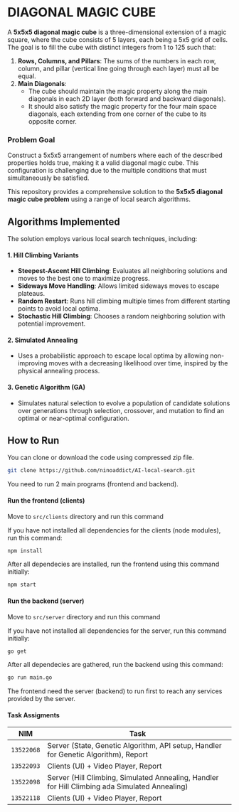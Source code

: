 # DIAGONAL MAGIC CUBE

A **5x5x5 diagonal magic cube** is a three-dimensional extension of a magic square, where the cube consists of 5 layers, each being a 5x5 grid of cells. The goal is to fill the cube with distinct integers from 1 to 125 such that:

1. **Rows, Columns, and Pillars**: The sums of the numbers in each row, column, and pillar (vertical line going through each layer) must all be equal.
2. **Main Diagonals**:
   - The cube should maintain the magic property along the main diagonals in each 2D layer (both forward and backward diagonals).
   - It should also satisfy the magic property for the four main space diagonals, each extending from one corner of the cube to its opposite corner.

### Problem Goal

Construct a 5x5x5 arrangement of numbers where each of the described properties holds true, making it a valid diagonal magic cube. This configuration is challenging due to the multiple conditions that must simultaneously be satisfied.

This repository provides a comprehensive solution to the **5x5x5 diagonal magic cube problem** using a range of local search algorithms.

## Algorithms Implemented

The solution employs various local search techniques, including:

#### 1. **Hill Climbing Variants**
- **Steepest-Ascent Hill Climbing**: Evaluates all neighboring solutions and moves to the best one to maximize progress.
- **Sideways Move Handling**: Allows limited sideways moves to escape plateaus.
- **Random Restart**: Runs hill climbing multiple times from different starting points to avoid local optima.
- **Stochastic Hill Climbing**: Chooses a random neighboring solution with potential improvement.

#### 2. **Simulated Annealing**
- Uses a probabilistic approach to escape local optima by allowing non-improving moves with a decreasing likelihood over time, inspired by the physical annealing process.

#### 3. **Genetic Algorithm (GA)**
- Simulates natural selection to evolve a population of candidate solutions over generations through selection, crossover, and mutation to find an optimal or near-optimal configuration.


## How to Run

You can clone or download the code using compressed zip file.
```bash
git clone https://github.com/ninoaddict/AI-local-search.git
```

You need to run 2 main programs (frontend and backend). 

#### Run the frontend (clients)
Move to ```src/clients``` directory and run this command

If you have not installed all dependencies for the clients (node modules), run this command:
```bash
npm install
```

After all dependecies are installed, run the frontend using this command initially:
```bash
npm start
```

#### Run the backend (server)
Move to ```src/server``` directory and run this command

If you have not installed all dependencies for the server, run this command initially:
```bash
go get
```

After all dependecies are gathered, run the backend using this command:
```bash
go run main.go
```

The frontend need the server (backend) to run first to reach any services provided by the server.  

#### Task Assigments
| **NIM**           | **Task**                                                                                        |
|-------------------|-------------------------------------------------------------------------------------------------|
| `13522068`        | Server (State, Genetic Algorithm, API setup, Handler for Genetic Algorithm), Report             |
| `13522093`        | Clients (UI) + Video Player, Report                                                             |
| `13522098`        | Server (Hill Climbing, Simulated Annealing, Handler for Hill Climbing ada Simulated Annealing)  |
| `13522118`        | Clients (UI) + Video Player, Report                                                             |
